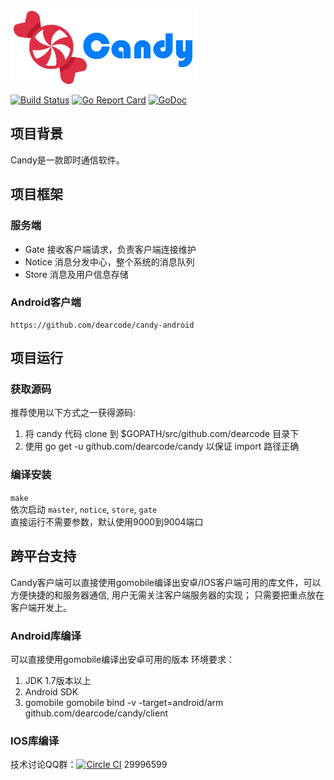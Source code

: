 ![Logo](https://raw.githubusercontent.com/dearcode/web/master/static/img/logo.png "Candy logo")

[![Build Status](https://travis-ci.org/dearcode/candy.svg?branch=master)](https://travis-ci.org/dearcode/candy)
[![Go Report Card](https://goreportcard.com/badge/github.com/dearcode/candy)](https://goreportcard.com/report/github.com/dearcode/candy)
[![GoDoc](https://godoc.org/github.com/dearcode/candy?status.svg)](https://godoc.org/github.com/dearcode/candy)


## 项目背景 
  Candy是一款即时通信软件。  

## 项目框架 
### 服务端  
  * Gate 接收客户端请求，负责客户端连接维护  
  * Notice 消息分发中心，整个系统的消息队列  
  * Store 消息及用户信息存储  

### Android客户端
    https://github.com/dearcode/candy-android  
    
## 项目运行
### 获取源码
  推荐使用以下方式之一获得源码:
  1. 将 candy 代码 clone 到 $GOPATH/src/github.com/dearcode 目录下  
  2. 使用 go get -u github.com/dearcode/candy
  以保证 import 路径正确  
   
### 编译安装 
  `make`  
  依次启动 `master`, `notice`, `store`, `gate`  
  直接运行不需要参数，默认使用9000到9004端口   

## 跨平台支持  
  Candy客户端可以直接使用gomobile编译出安卓/IOS客户端可用的库文件，可以方便快捷的和服务器通信, 用户无需关注客户端服务器的实现； 只需要把重点放在客户端开发上。
  
### Android库编译  
  可以直接使用gomobile编译出安卓可用的版本
  环境要求：
  1. JDK 1.7版本以上
  2. Android SDK
  3. gomobile 
  gomobile bind -v -target=android/arm github.com/dearcode/candy/client 

### IOS库编译


技术讨论QQ群：[![Circle CI](http://pub.idqqimg.com/wpa/images/group.png)](http://shang.qq.com/wpa/qunwpa?idkey=d43cad7db88d71f70da81523c02b2fe59343111e1d0a9d5f5ac2a198ee047279) 29996599    


